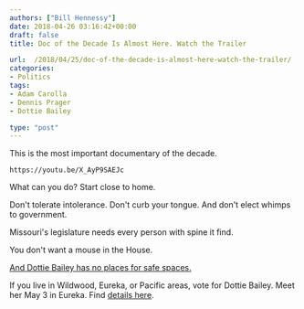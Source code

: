 ```yaml
---
authors: ["Bill Hennessy"]
date: 2018-04-26 03:16:42+00:00
draft: false
title: Doc of the Decade Is Almost Here. Watch the Trailer

url:  /2018/04/25/doc-of-the-decade-is-almost-here-watch-the-trailer/
categories:
- Politics
tags:
- Adam Carolla
- Dennis Prager
- Dottie Bailey

type: "post"
---
```





This is the most important documentary of the decade.






    https://youtu.be/X_AyP9SAEJc






What can you do? Start close to home.







Don't tolerate intolerance. Don't curb your tongue. And don't elect
    whimps to
    government. 







Missouri's legislature needs every person with spine it find. 







You don't want a mouse in the House.







[And Dottie Bailey has no places for safe spaces.](https://dottiebailey.com)







If you live in Wildwood, Eureka, or Pacific areas, vote for Dottie Bailey. Meet her May 3 in Eureka. Find [details here](https://www.facebook.com/events/199456934172804/). 



